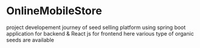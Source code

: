 # OnlineMobileStore
project developement journey of seed selling platform using spring boot application for backend & React js for frontend here various type of organic seeds are available
